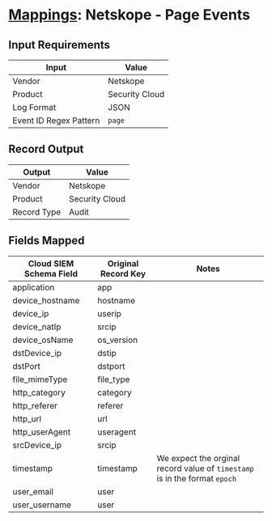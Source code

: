 # [Mappings](README.md): Netskope - Page Events

## Input Requirements

|Input|Value|
|-----|-----|
|Vendor|Netskope|
|Product|Security Cloud|
|Log Format|JSON|
|Event ID Regex Pattern|`page`|

## Record Output

|Output|Value|
|------|-----|
|Vendor|Netskope|
|Product|Security Cloud|
|Record Type|Audit|

## Fields Mapped

|Cloud SIEM Schema Field|Original Record Key|Notes|
|-----------------------|-------------------|-----|
|application|app||
|device_hostname|hostname||
|device_ip|userip||
|device_natIp|srcip||
|device_osName|os_version||
|dstDevice_ip|dstip||
|dstPort|dstport||
|file_mimeType|file_type||
|http_category|category||
|http_referer|referer||
|http_url|url||
|http_userAgent|useragent||
|srcDevice_ip|srcip||
|timestamp|timestamp|We expect the orginal record value of `timestamp` is in the format `epoch`|
|user_email|user||
|user_username|user||

